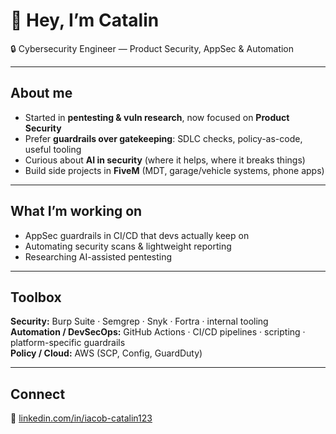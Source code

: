 # 👋 Hey, I’m Catalin

🔒 Cybersecurity Engineer — Product Security, AppSec & Automation  

---

## About me
- Started in **pentesting & vuln research**, now focused on **Product Security**
- Prefer **guardrails over gatekeeping**: SDLC checks, policy-as-code, useful tooling
- Curious about **AI in security** (where it helps, where it breaks things)
- Build side projects in **FiveM** (MDT, garage/vehicle systems, phone apps)

---

## What I’m working on
- AppSec guardrails in CI/CD that devs actually keep on  
- Automating security scans & lightweight reporting  
- Researching AI-assisted pentesting  

---

## Toolbox
**Security:** Burp Suite · Semgrep · Snyk · Fortra · internal tooling  
**Automation / DevSecOps:** GitHub Actions · CI/CD pipelines · scripting · platform-specific guardrails  
**Policy / Cloud:** AWS (SCP, Config, GuardDuty)  

---

## Connect
🔗 [linkedin.com/in/iacob-catalin123](https://www.linkedin.com/in/iacob-catalin123/)  
